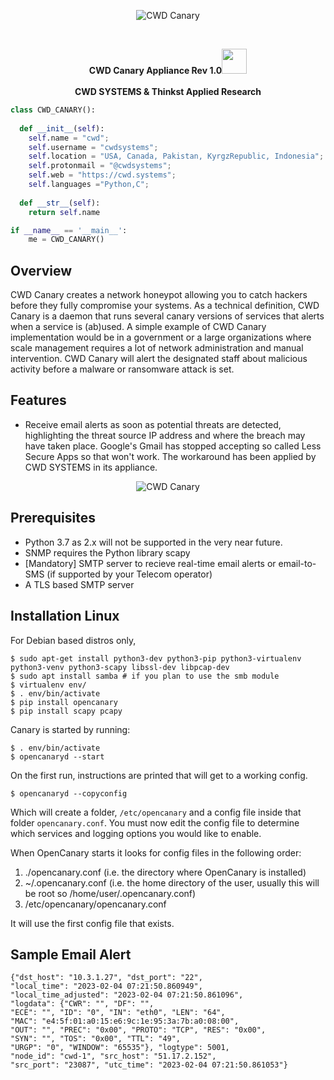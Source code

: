  <p align="center">
 <picture>
    <source media="(prefers-color-scheme: dark)" srcset="https://cwd.systems/img/canary1.png">
    <img src="https://cwd.systems/img/canary1.png"  alt="CWD Canary">
  </picture>
  </p>
  <br>
  <p align="center">
<strong>CWD Canary Appliance Rev 1.0</strong><img height="40" src="https://emoji.gg/assets/emoji/7333-parrotdance.gif"> <br> 
 <br>
<strong> CWD SYSTEMS & Thinkst Applied Research </strong><br>
</p>

```python
class CWD_CANARY():
    
  def __init__(self):
    self.name = "cwd";
    self.username = "cwdsystems";
    self.location = "USA, Canada, Pakistan, KyrgzRepublic, Indonesia";
    self.protonmail = "@cwdsystems";
    self.web = "https://cwd.systems";
    self.languages ="Python,C";
  
  def __str__(self):
    return self.name

if __name__ == '__main__':
    me = CWD_CANARY()
```
Overview <br>
----------

CWD Canary creates a network honeypot allowing you to catch hackers before they fully compromise your systems. As a technical definition, CWD Canary is a daemon that runs several canary versions of services that alerts when a service is (ab)used. A simple example of CWD Canary implementation would be in a government or a large organizations where scale management requires a lot of network administration and manual intervention. CWD Canary will alert the designated staff about malicious activity before a malware or ransomware attack is set. 

Features
----------

* Receive email alerts as soon as potential threats are detected, highlighting the threat source IP address and where the breach may have taken place. Google's Gmail has stopped accepting so called Less Secure Apps so that won't work. The workaround has been applied by CWD SYSTEMS in its appliance.
<p align="center">
 <picture>
    <source media="(prefers-color-scheme: dark)" srcset="https://cwd.systems/img/canary2.png">
    <img src="https://cwd.systems/img/canary2.png"  alt="CWD Canary">
  </picture>
  </p>

Prerequisites
----------------

* Python 3.7 as 2.x will not be supported in the very near future.
* SNMP requires the Python library scapy
* [Mandatory] SMTP server to recieve real-time email alerts or email-to-SMS (if supported by your Telecom operator)
* A TLS based SMTP server

Installation Linux
------------------

For Debian based distros only,

```
$ sudo apt-get install python3-dev python3-pip python3-virtualenv python3-venv python3-scapy libssl-dev libpcap-dev
$ sudo apt install samba # if you plan to use the smb module
$ virtualenv env/
$ . env/bin/activate
$ pip install opencanary
$ pip install scapy pcapy
```

Canary is started by running:

```
$ . env/bin/activate
$ opencanaryd --start
```

On the first run, instructions are printed that will get to a working config.

```
$ opencanaryd --copyconfig
```


Which will create a folder, `/etc/opencanary` and a config file inside that folder `opencanary.conf`. You must now edit the config file to determine which services and logging options you would like to enable.

When OpenCanary starts it looks for config files in the following order:

1. ./opencanary.conf (i.e. the directory where OpenCanary is installed)
2. ~/.opencanary.conf (i.e. the home directory of the user, usually this will be root so /home/user/.opencanary.conf)
3. /etc/opencanary/opencanary.conf

It will use the first config file that exists.

Sample Email Alert <br>
------------
```
{"dst_host": "10.3.1.27", "dst_port": "22", 
"local_time": "2023-02-04 07:21:50.860949",
"local_time_adjusted": "2023-02-04 07:21:50.861096",
"logdata": {"CWR": "", "DF": "", 
"ECE": "", "ID": "0", "IN": "eth0", "LEN": "64", 
"MAC": "e4:5f:01:a0:15:e6:9c:1e:95:3a:7b:a0:08:00",
"OUT": "", "PREC": "0x00", "PROTO": "TCP", "RES": "0x00",
"SYN": "", "TOS": "0x00", "TTL": "49",
"URGP": "0", "WINDOW": "65535"}, "logtype": 5001,
"node_id": "cwd-1", "src_host": "51.17.2.152", 
"src_port": "23087", "utc_time": "2023-02-04 07:21:50.861053"}
```
